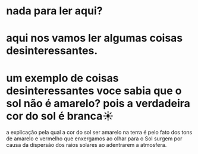 # nada para ler aqui?
# aqui nos vamos ler algumas coisas desinteressantes.
# um exemplo de coisas desinteressantes voce sabia que o sol não é amarelo? pois a verdadeira cor do sol é branca☀️
 a explicação pela qual a cor do sol ser amarelo na terra é pelo fato dos tons de amarelo e vermelho que enxergamos ao olhar para o Sol surgem por causa da dispersão dos raios solares ao adentrarem a atmosfera.
